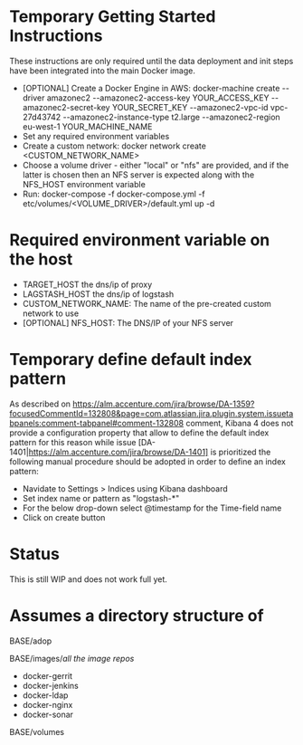 # Temporary Getting Started Instructions

These instructions are only required until the data deployment and init steps have been integrated into the main Docker image.

- [OPTIONAL] Create a Docker Engine in AWS: docker-machine create --driver amazonec2 --amazonec2-access-key YOUR\_ACCESS\_KEY --amazonec2-secret-key YOUR\_SECRET\_KEY --amazonec2-vpc-id vpc-27d43742 --amazonec2-instance-type t2.large --amazonec2-region eu-west-1 YOUR\_MACHINE\_NAME
- Set any required environment variables
- Create a custom network: docker network create \<CUSTOM\_NETWORK\_NAME\>
- Choose a volume driver - either "local" or "nfs" are provided, and if the latter is chosen then an NFS server is expected along with the NFS\_HOST environment variable
- Run: docker-compose -f docker-compose.yml -f etc/volumes/\<VOLUME_DRIVER\>/default.yml up -d

# Required environment variable on the host

- TARGET\_HOST the dns/ip of proxy
- LAGSTASH\_HOST the dns/ip of logstash
- CUSTOM\_NETWORK\_NAME: The name of the pre-created custom network to use
- [OPTIONAL] NFS_HOST: The DNS/IP of your NFS server

# Temporary define default index pattern

As described on https://alm.accenture.com/jira/browse/DA-1359?focusedCommentId=132808&page=com.atlassian.jira.plugin.system.issuetabpanels:comment-tabpanel#comment-132808 comment, Kibana 4 does not provide a configuration property that allow to define the default index pattern for this reason while issue [DA-1401|https://alm.accenture.com/jira/browse/DA-1401] is prioritized the following manual procedure should be adopted in order to define an index pattern:

- Navidate to Settings > Indices using Kibana dashboard
- Set index name or pattern as "logstash-*"
- For the below drop-down select @timestamp for the Time-field name
- Click on create button

# Status

This is still WIP and does not work full yet.

# Assumes a directory structure of

BASE/adop

BASE/images/*all the image repos*
-  docker-gerrit
-  docker-jenkins
-  docker-ldap
-  docker-nginx
-  docker-sonar

BASE/volumes
